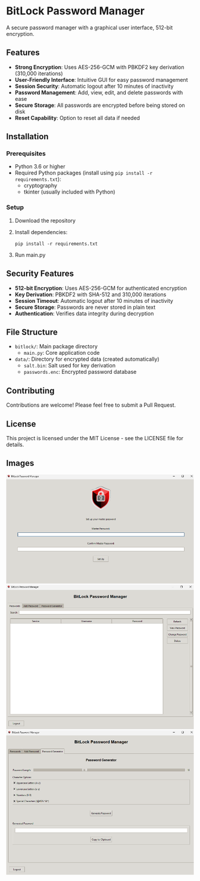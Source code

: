 # BitLock Password Manager

A secure password manager with a graphical user interface, 512-bit encryption.

## Features

- **Strong Encryption**: Uses AES-256-GCM with PBKDF2 key derivation (310,000 iterations)
- **User-Friendly Interface**: Intuitive GUI for easy password management
- **Session Security**: Automatic logout after 10 minutes of inactivity
- **Password Management**: Add, view, edit, and delete passwords with ease
- **Secure Storage**: All passwords are encrypted before being stored on disk
- **Reset Capability**: Option to reset all data if needed

## Installation

### Prerequisites

- Python 3.6 or higher
- Required Python packages (install using `pip install -r requirements.txt`):
  - cryptography
  - tkinter (usually included with Python)

### Setup

1. Download the repository

2. Install dependencies:
   ```
   pip install -r requirements.txt
   ```

3. Run main.py


## Security Features

- **512-bit Encryption**: Uses AES-256-GCM for authenticated encryption
- **Key Derivation**: PBKDF2 with SHA-512 and 310,000 iterations
- **Session Timeout**: Automatic logout after 10 minutes of inactivity
- **Secure Storage**: Passwords are never stored in plain text
- **Authentication**: Verifies data integrity during decryption

## File Structure

- `bitlock/`: Main package directory
  - `main.py`: Core application code
- `data/`: Directory for encrypted data (created automatically)
  - `salt.bin`: Salt used for key derivation
  - `passwords.enc`: Encrypted password database

## Contributing

Contributions are welcome! Please feel free to submit a Pull Request.

## License

This project is licensed under the MIT License - see the LICENSE file for details.


## Images
![Setup](images/setup.png)
![Dashboard](images/dashboard.png)
![Password Generator](images/passwordgenerator.png)
